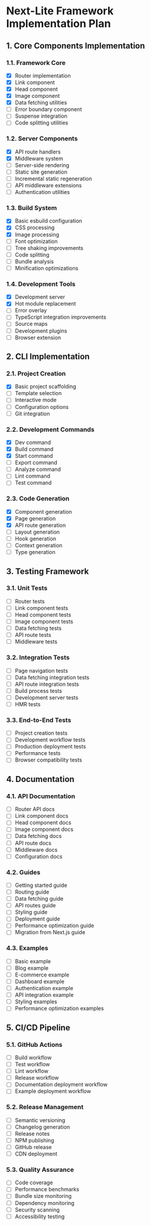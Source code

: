 # Next-Lite Framework Implementation Plan

## 1. Core Components Implementation

### 1.1. Framework Core
- [x] Router implementation
- [x] Link component
- [x] Head component
- [x] Image component
- [x] Data fetching utilities
- [ ] Error boundary component
- [ ] Suspense integration
- [ ] Code splitting utilities

### 1.2. Server Components
- [x] API route handlers
- [x] Middleware system
- [ ] Server-side rendering
- [ ] Static site generation
- [ ] Incremental static regeneration
- [ ] API middleware extensions
- [ ] Authentication utilities

### 1.3. Build System
- [x] Basic esbuild configuration
- [x] CSS processing
- [x] Image processing
- [ ] Font optimization
- [ ] Tree shaking improvements
- [ ] Code splitting
- [ ] Bundle analysis
- [ ] Minification optimizations

### 1.4. Development Tools
- [x] Development server
- [x] Hot module replacement
- [ ] Error overlay
- [ ] TypeScript integration improvements
- [ ] Source maps
- [ ] Development plugins
- [ ] Browser extension

## 2. CLI Implementation

### 2.1. Project Creation
- [x] Basic project scaffolding
- [ ] Template selection
- [ ] Interactive mode
- [ ] Configuration options
- [ ] Git integration

### 2.2. Development Commands
- [x] Dev command
- [x] Build command
- [x] Start command
- [ ] Export command
- [ ] Analyze command
- [ ] Lint command
- [ ] Test command

### 2.3. Code Generation
- [x] Component generation
- [x] Page generation
- [x] API route generation
- [ ] Layout generation
- [ ] Hook generation
- [ ] Context generation
- [ ] Type generation

## 3. Testing Framework

### 3.1. Unit Tests
- [ ] Router tests
- [ ] Link component tests
- [ ] Head component tests
- [ ] Image component tests
- [ ] Data fetching tests
- [ ] API route tests
- [ ] Middleware tests

### 3.2. Integration Tests
- [ ] Page navigation tests
- [ ] Data fetching integration tests
- [ ] API route integration tests
- [ ] Build process tests
- [ ] Development server tests
- [ ] HMR tests

### 3.3. End-to-End Tests
- [ ] Project creation tests
- [ ] Development workflow tests
- [ ] Production deployment tests
- [ ] Performance tests
- [ ] Browser compatibility tests

## 4. Documentation

### 4.1. API Documentation
- [ ] Router API docs
- [ ] Link component docs
- [ ] Head component docs
- [ ] Image component docs
- [ ] Data fetching docs
- [ ] API route docs
- [ ] Middleware docs
- [ ] Configuration docs

### 4.2. Guides
- [ ] Getting started guide
- [ ] Routing guide
- [ ] Data fetching guide
- [ ] API routes guide
- [ ] Styling guide
- [ ] Deployment guide
- [ ] Performance optimization guide
- [ ] Migration from Next.js guide

### 4.3. Examples
- [ ] Basic example
- [ ] Blog example
- [ ] E-commerce example
- [ ] Dashboard example
- [ ] Authentication example
- [ ] API integration example
- [ ] Styling examples
- [ ] Performance optimization examples

## 5. CI/CD Pipeline

### 5.1. GitHub Actions
- [ ] Build workflow
- [ ] Test workflow
- [ ] Lint workflow
- [ ] Release workflow
- [ ] Documentation deployment workflow
- [ ] Example deployment workflow

### 5.2. Release Management
- [ ] Semantic versioning
- [ ] Changelog generation
- [ ] Release notes
- [ ] NPM publishing
- [ ] GitHub release
- [ ] CDN deployment

### 5.3. Quality Assurance
- [ ] Code coverage
- [ ] Performance benchmarks
- [ ] Bundle size monitoring
- [ ] Dependency monitoring
- [ ] Security scanning
- [ ] Accessibility testing
